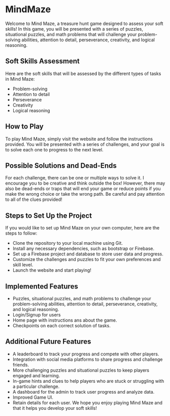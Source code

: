 # MindMaze
Welcome to Mind Maze, a treasure hunt game designed to assess your soft skills! In this game, you will be presented with a series of puzzles, situational puzzles, and math problems that will challenge your problem-solving abilities, attention to detail, perseverance, creativity, and logical reasoning.

## Soft Skills Assessment
Here are the soft skills that will be assessed by the different types of tasks in Mind Maze:

- Problem-solving
- Attention to detail
- Perseverance
- Creativity
- Logical reasoning

## How to Play
To play Mind Maze, simply visit the website and follow the instructions provided. You will be presented with a series of challenges, and your goal is to solve each one to progress to the next level.

## Possible Solutions and Dead-Ends
For each challenge, there can be one or multiple ways to solve it. I encourage you to be creative and think outside the box! However, there may also be dead-ends or traps that will end your game or reduce points if you make the wrong choice or take the wrong path. Be careful and pay attention to all of the clues provided!

## Steps to Set Up the Project
If you would like to set up Mind Maze on your own computer, here are the steps to follow:

- Clone the repository to your local machine using Git.
- Install any necessary dependencies, such as bootstrap or Firebase.
- Set up a Firebase project and database to store user data and progress.
- Customize the challenges and puzzles to fit your own preferences and skill level.
- Launch the website and start playing!

## Implemented Features
- Puzzles, situational puzzles, and math problems to challenge your problem-solving abilities, attention to detail, perseverance, creativity, and logical reasoning.
- Login/Signup for users
- Home page with instructions ans about the game.
- Checkpoints on each correct solution of tasks.


## Additional Future Features
- A leaderboard to track your progress and compete with other players.
- Integration with social media platforms to share progress and challenge friends.
- More challenging puzzles and situational puzzles to keep players engaged and learning.
- In-game hints and clues to help players who are stuck or struggling with a particular challenge.
- A dashboard for the admin to track user progress and analyze data.
- Improved Game UI.
- Retain details for each user.
We hope you enjoy playing Mind Maze and that it helps you develop your soft skills!
